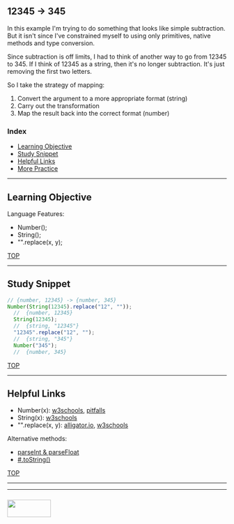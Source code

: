 ## 12345 -> 345

In this example I'm trying to do something that looks like simple subtraction. But it isn't since I've constrained myself to using only primitives, native methods and type conversion.

Since subtraction is off limits, I had to think of another way to go from 12345 to 345.  If I think of 12345 as a string, then it's no longer subtraction.  It's just removing the first two letters. 

So I take the strategy of mapping: 
1. Convert the argument to a more appropriate format (string)
2. Carry out the transformation 
3. Map the result back into the correct format (number)


### Index
* [Learning Objective](#learning-objective)
* [Study Snippet](#study-snippet)
* [Helpful Links](#helpful-links)
* [More Practice](https://elewa-academy.github.io/12345-345)

___

## Learning Objective

Language Features:
* Number();
* String();
* "".replace(x, y);

[TOP](#index)

___
 
## Study Snippet

```js
// {number, 12345} -> {number, 345}
Number(String(12345).replace("12", ""));
  //  {number, 12345}
  String(12345);
  //  {string, "12345"}
  "12345".replace("12", "");
  //  {string, "345"}
  Number("345");
  //  {number, 345}
```

[TOP](#index)

___

## Helpful Links

* Number(x): [w3schools](https://www.w3schools.com/jsref/jsref_number.asp), [pitfalls](https://coderwall.com/p/5tlhmw/converting-strings-to-number-in-javascript-pitfalls)
* String(x): [w3schools](https://www.w3schools.com/jsref/jsref_string.asp)
* "".replace(x, y):  [alligator.io](https://alligator.io/js/string-replace/), [w3schools](https://www.w3schools.com/jsref/jsref_replace.asp)

Alternative methods: 
* [parseInt & parseFloat](https://gomakethings.com/converting-strings-to-numbers-with-vanilla-javascript/)
* [#.toString()](https://www.hostingadvice.com/how-to/javascript-int-string/)



[TOP](#index)



___
___
### <a href="http://elewa.education/blog" target="_blank"><img src="https://user-images.githubusercontent.com/18554853/34921062-506450ae-f97d-11e7-875f-6feeb26ad72d.png" width="100" height="40"/></a>

